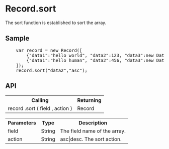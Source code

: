 <H1>Record.sort</H1>

The sort function is established to sort the array.

<h2>Sample</h2>
<pre>
	var record = new Record([
		{"data1":"hello world", "data2":123, "data3":new Date("2016/12/13") },
		{"data1":"hello human", "data2":456, "data3":new Date("2016/12/14") }
	]);
	record.sort("data2","asc");
</pre>

<h2>API</h2>

<table>
<tr><th>Calling</th><th>Returning</th></tr>
<tr><td>record .sort ( field , action )</td><td>Record</td></tr>
</table>

<table>
<tr><th>Parameters</th><th>Type</th><th>Description</th></tr>
<tr><td>field</td><td>String</td><td>The field name of the array.</td></tr>
<tr><td>action</td><td>String</td><td>asc|desc. The sort action.</td></tr>
</table>

